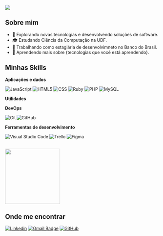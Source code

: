 ![](https://komarev.com/ghpvc/?username=iuricode&color=006bed)

## Sobre mim

- 🤔 Explorando novas tecnologias e desenvolvendo soluções de software.
- 🎓 Estudando Ciência da Computação na UDF.
- 💼 Trabalhando como estagiária de desenvolvimneto no Banco do Brasil.
- 🌱 Aprendendo mais sobre {tecnologias que você está aprendendo}.

## Minhas Skills

**Aplicações e dados**

![JavaScript](https://img.shields.io/badge/-JavaScript-333333?style=flat&logo=javascript)
![HTML5](https://img.shields.io/badge/-HTML5-333333?style=flat&logo=HTML5)
![CSS](https://img.shields.io/badge/-CSS-333333?style=flat&logo=CSS3&logoColor=1572B6)
![Ruby](https://img.shields.io/badge/-Ruby-333333?style=flat&logo=Ruby)
![PHP](https://img.shields.io/badge/-PHP-333333?style=flat&logo=PHP&logoColor=1572B6)
![MySQL](https://img.shields.io/badge/-MySQL-333333?style=flat&logo=mysql)

**Utilidades**

**DevOps**

![Git](https://img.shields.io/badge/-Git-333333?style=flat&logo=git)
![GitHub](https://img.shields.io/badge/-GitHub-333333?style=flat&logo=github)

**Ferramentas de desenvolvimento**

![Visual Studio Code](https://img.shields.io/badge/-Visual%20Studio%20Code-333333?style=flat&logo=visual-studio-code&logoColor=007ACC)
![Trello](https://img.shields.io/badge/-Trello-333333?style=flat&logo=trello&logoColor=007ACC)
![Figma](https://img.shields.io/badge/-Figma-333333?style=flat&logo=figma&logoColor=007ACC)

<br/>

<a href="https://github.com/alananvs" title="Perfil da Alana">
  <img height="180em" src="https://github-readme-stats.vercel.app/api?username=alananvs&theme=dracula&show_icons=true" />
</a>

## Onde me encontrar

[![Linkedin](https://img.shields.io/badge/alananeves?style=flat-square&logo=Linkedin&logoColor=white&link=alananvs)](https://www.linkedin.com/in/alananeves/)
[![Gmail Badge](https://img.shields.io/badge/alanadamasceno6@email.com-006bed?style=flat-square&logo=Gmail&logoColor=white&link=mailto:SEU-EMAIL)](alanadamasceno6@gmail.com)
[![GitHub](https://img.shields.io/github/followers/iuricode?label=follow&style=social)](https://github.com/alananvs)
